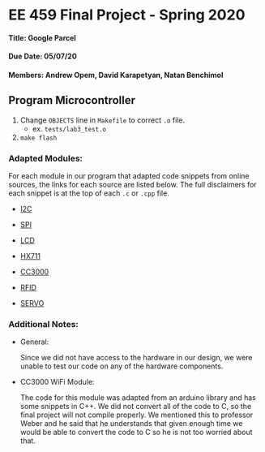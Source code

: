 # EE 459 Final Project  - Spring 2020

#### Title: Google Parcel

#### Due Date: 05/07/20

#### Members: Andrew Opem, David Karapetyan, Natan Benchimol



## Program Microcontroller
1. Change `OBJECTS` line in `Makefile` to correct `.o` file.
    * ex. `tests/lab3_test.o`
2. `make flash`



### Adapted Modules:

For each module in our program that adapted code snippets from online sources, the links for each source are listed below.
The full disclaimers for each snippet is at the top of each `.c` or `.cpp` file.

* [I2C](http://ee-classes.usc.edu/ee459/library/plaintext.php?file=samples/AVR/at328-7.c)

* [SPI](https://github.com/asif-mahmud/MIFARE-RFID-with-AVR/blob/master/lib/avr-rfid-library/lib/spi.c)

* [LCD](http://ee-classes.usc.edu/ee459/library/plaintext.php?file=samples/AVR/at328-7.c)

* [HX711](https://github.com/getsiddd/HX711)

* [CC3000](https://github.com/asif-mahmud/MIFARE-RFID-with-AVR/blob/master/lib/avr-rfid-library/lib/mfrc522.c)

* [RFID](https://github.com/asif-mahmud/MIFARE-RFID-with-AVR/blob/master/lib/avr-rfid-library/lib/mfrc522.c)

* [SERVO](https://www.electronicwings.com/avr-atmega/servo-motor-interfacing-with-atmega16)


### Additional Notes:

* General:

	Since we did not have access to the hardware in our design, we were unable to test our code on any of the hardware components.

* CC3000 WiFi Module:

	The code for this module was adapted from an arduino library and has some snippets in C++.
	We did not convert all of the code to C, so the final project will not compile properly. 
	We mentioned this to professor Weber and he said that he understands that given enough time we would be able to convert the code to C so he is not too worried about that. 